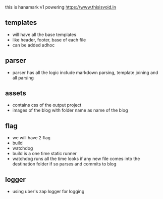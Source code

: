 this is hanamark v1 powering https://www.thisisvoid.in

## templates
- will have all the base templates
- like header, footer, base of each file
- can be added adhoc
## parser
- parser has all the logic include markdown parsing, template joining and all parsing

## assets
- contains css of the output project
- images of the blog with folder name as name of the blog

## flag
- we will have 2 flag
- build
- watchdog
- build is a one time static runner
- watchdog runs all the time looks if any new file comes into the destination folder if so parses and commits to blog 

## logger
- using uber's zap logger for logging
